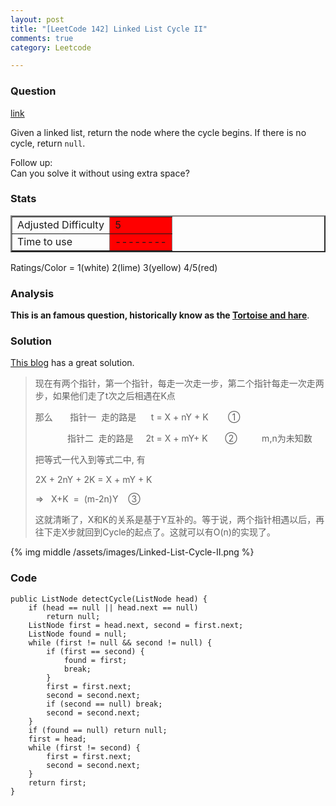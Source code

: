 ```yaml
---
layout: post
title: "[LeetCode 142] Linked List Cycle II"
comments: true
category: Leetcode

---
```



### Question 
[link](https://oj.leetcode.com/problems/linked-list-cycle-ii/)

<div class="question-content bg-color bg-img font-color">
            <p class="font-color"></p><p class="font-color">
Given a linked list, return the node where the cycle begins. If there is no cycle, return <code>null</code>.
</p>

<p class="font-color">
Follow up:<br>
Can you solve it without using extra space?
</p><p class="font-color"></p>
          </div>

### Stats
<table border="2">
	<tr>
		<td>Adjusted Difficulty</td>
		<td bgcolor="red">5</td>
	</tr>
	<tr>
		<td>Time to use</td>
		<td bgcolor="red">--------</td>
	</tr>
</table>

Ratings/Color = 1(white) 2(lime) 3(yellow) 4/5(red)

### Analysis

__This is an famous question, historically know as the [Tortoise and hare](http://en.wikipedia.org/wiki/Cycle_detection#Tortoise_and_hare)__. 

### Solution

[This blog](http://fisherlei.blogspot.sg/2013/11/leetcode-linked-list-cycle-ii-solution.html
) has a great solution. 

<blockquote cite="">
    <p class="font-color">现在有两个指针，第一个指针，每走一次走一步，第二个指针每走一次走两步，如果他们走了t次之后相遇在K点</p>
    <p class="font-color">那么&nbsp;&nbsp;&nbsp;&nbsp;&nbsp;&nbsp; 指针一&nbsp; 走的路是&nbsp;&nbsp;&nbsp;&nbsp;&nbsp; t = X + nY + K&nbsp;&nbsp;&nbsp;&nbsp;&nbsp;&nbsp;&nbsp; ①</p>
    <p class="font-color">&nbsp;&nbsp;&nbsp;&nbsp;&nbsp;&nbsp;&nbsp;&nbsp;&nbsp;&nbsp;&nbsp;&nbsp; 指针二&nbsp; 走的路是&nbsp;&nbsp;&nbsp;&nbsp; 2t = X + mY+ K&nbsp;&nbsp;&nbsp;&nbsp;&nbsp;&nbsp; ②&nbsp;&nbsp;&nbsp;&nbsp;&nbsp;&nbsp;&nbsp;&nbsp;&nbsp; m,n为未知数</p>
    <p class="font-color">把等式一代入到等式二中, 有</p>
    <p class="font-color">2X + 2nY + 2K = X + mY + K</p>
    <p class="font-color">=&gt;&nbsp;&nbsp; X+K&nbsp; =&nbsp; (m-2n)Y&nbsp;&nbsp;&nbsp; ③</p>
    <p class="font-color">这就清晰了，X和K的关系是基于Y互补的。等于说，两个指针相遇以后，再往下走X步就回到Cycle的起点了。这就可以有O(n)的实现了。</p>
</blockquote>

{% img middle /assets/images/Linked-List-Cycle-II.png %}

### Code

    public ListNode detectCycle(ListNode head) {
        if (head == null || head.next == null) 
			return null;
		ListNode first = head.next, second = first.next;
		ListNode found = null;
		while (first != null && second != null) {
			if (first == second) {
			    found = first;
			    break;
			}
			first = first.next;
			second = second.next;
			if (second == null) break;
			second = second.next;
		}
		if (found == null) return null;
		first = head;
		while (first != second) {
			first = first.next;
			second = second.next;
		}
		return first;
    }
